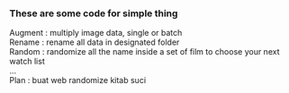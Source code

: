### These are some code for simple thing

Augment : multiply image data, single or batch </br>
Rename : rename all data in designated folder </br>
Random : randomize all the name inside a set of film to choose your next watch list </br>
... </br>
Plan : buat web randomize kitab suci </br>
